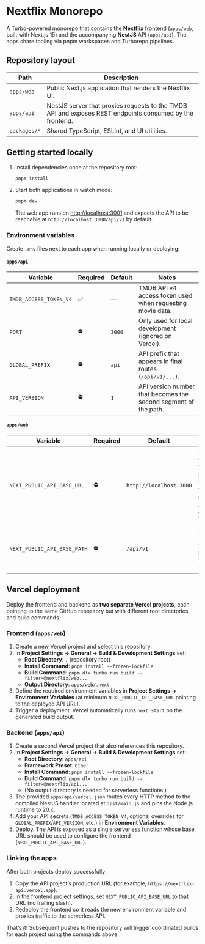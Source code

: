 # Nextflix Monorepo

A Turbo-powered monorepo that contains the **Nextflix** frontend (`apps/web`, built with Next.js 15) and the accompanying **NestJS** API (`apps/api`). The apps share tooling via pnpm workspaces and Turborepo pipelines.

## Repository layout

| Path | Description |
| --- | --- |
| `apps/web` | Public Next.js application that renders the Nextflix UI. |
| `apps/api` | NestJS server that proxies requests to the TMDB API and exposes REST endpoints consumed by the frontend. |
| `packages/*` | Shared TypeScript, ESLint, and UI utilities. |

## Getting started locally

1. Install dependencies once at the repository root:

   ```bash
   pnpm install
   ```

2. Start both applications in watch mode:

   ```bash
   pnpm dev
   ```

   The web app runs on [http://localhost:3001](http://localhost:3001) and expects the API to be reachable at `http://localhost:3000/api/v1` by default.

### Environment variables

Create `.env` files next to each app when running locally or deploying:

#### `apps/api`

| Variable | Required | Default | Notes |
| --- | --- | --- | --- |
| `TMDB_ACCESS_TOKEN_V4` | ✅ | — | TMDB API v4 access token used when requesting movie data. |
| `PORT` | ⛔ | `3000` | Only used for local development (ignored on Vercel). |
| `GLOBAL_PREFIX` | ⛔ | `api` | API prefix that appears in final routes (`/api/v1/...`). |
| `API_VERSION` | ⛔ | `1` | API version number that becomes the second segment of the path. |

#### `apps/web`

| Variable | Required | Default | Notes |
| --- | --- | --- | --- |
| `NEXT_PUBLIC_API_BASE_URL` | ⛔ | `http://localhost:3000` | Base origin for the API project. Set this to the deployed API URL on Vercel. |
| `NEXT_PUBLIC_API_BASE_PATH` | ⛔ | `/api/v1` | Path segment that points to the API version. |

## Vercel deployment

Deploy the frontend and backend as **two separate Vercel projects**, each pointing to the same GitHub repository but with different root directories and build commands.

### Frontend (`apps/web`)

1. Create a new Vercel project and select this repository.
2. In **Project Settings → General → Build & Development Settings** set:
   - **Root Directory**: `.` (repository root)
   - **Install Command**: `pnpm install --frozen-lockfile`
   - **Build Command**: `pnpm dlx turbo run build --filter=@nextflix/web...`
   - **Output Directory**: `apps/web/.next`
3. Define the required environment variables in **Project Settings → Environment Variables** (at minimum `NEXT_PUBLIC_API_BASE_URL` pointing to the deployed API URL).
4. Trigger a deployment. Vercel automatically runs `next start` on the generated build output.

### Backend (`apps/api`)

1. Create a second Vercel project that also references this repository.
2. In **Project Settings → General → Build & Development Settings** set:
   - **Root Directory**: `apps/api`
   - **Framework Preset**: `Other`
   - **Install Command**: `pnpm install --frozen-lockfile`
   - **Build Command**: `pnpm dlx turbo run build --filter=@nextflix/api...`
   - (No output directory is needed for serverless functions.)
3. The provided `apps/api/vercel.json` routes every HTTP method to the compiled NestJS handler located at `dist/main.js` and pins the Node.js runtime to 20.x.
4. Add your API secrets (`TMDB_ACCESS_TOKEN_V4`, optional overrides for `GLOBAL_PREFIX`/`API_VERSION`, etc.) in **Environment Variables**.
5. Deploy. The API is exposed as a single serverless function whose base URL should be used to configure the frontend (`NEXT_PUBLIC_API_BASE_URL`).

### Linking the apps

After both projects deploy successfully:

1. Copy the API project’s production URL (for example, `https://nextflix-api.vercel.app`).
2. In the frontend project settings, set `NEXT_PUBLIC_API_BASE_URL` to that URL (no trailing slash).
3. Redeploy the frontend so it reads the new environment variable and proxies traffic to the serverless API.

That’s it! Subsequent pushes to the repository will trigger coordinated builds for each project using the commands above.
